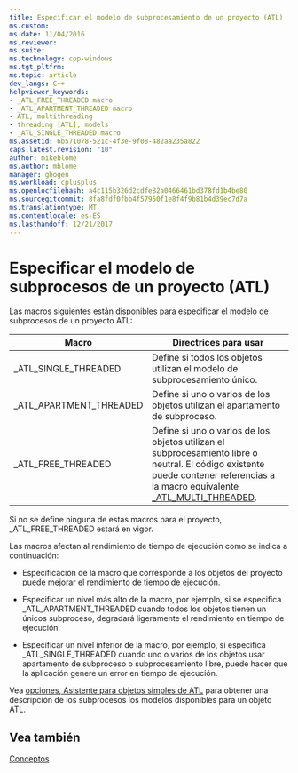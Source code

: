 ```yaml
---
title: Especificar el modelo de subprocesamiento de un proyecto (ATL) | Documentos de Microsoft
ms.custom: 
ms.date: 11/04/2016
ms.reviewer: 
ms.suite: 
ms.technology: cpp-windows
ms.tgt_pltfrm: 
ms.topic: article
dev_langs: C++
helpviewer_keywords:
- _ATL_FREE_THREADED macro
- _ATL_APARTMENT_THREADED macro
- ATL, multithreading
- threading [ATL], models
- _ATL_SINGLE_THREADED macro
ms.assetid: 6b571078-521c-4f3e-9f08-482aa235a822
caps.latest.revision: "10"
author: mikeblome
ms.author: mblome
manager: ghogen
ms.workload: cplusplus
ms.openlocfilehash: a4c115b326d2cdfe82a0466461bd378fd1b4be80
ms.sourcegitcommit: 8fa8fdf0fbb4f57950f1e8f4f9b81b4d39ec7d7a
ms.translationtype: MT
ms.contentlocale: es-ES
ms.lasthandoff: 12/21/2017
---
```

# <a name="specifying-the-threading-model-for-a-project-atl"></a>Especificar el modelo de subprocesos de un proyecto (ATL)
Las macros siguientes están disponibles para especificar el modelo de subprocesos de un proyecto ATL:  
  
|Macro|Directrices para usar|  
|-----------|--------------------------|  
|_ATL_SINGLE_THREADED|Define si todos los objetos utilizan el modelo de subprocesamiento único.|  
|_ATL_APARTMENT_THREADED|Define si uno o varios de los objetos utilizan el apartamento de subproceso.|  
|_ATL_FREE_THREADED|Define si uno o varios de los objetos utilizan el subprocesamiento libre o neutral. El código existente puede contener referencias a la macro equivalente [_ATL_MULTI_THREADED](reference/compiler-options-macros.md#_atl_multi_threaded).|  
  
 Si no se define ninguna de estas macros para el proyecto, _ATL_FREE_THREADED estará en vigor.  
  
 Las macros afectan al rendimiento de tiempo de ejecución como se indica a continuación:  
  
-   Especificación de la macro que corresponde a los objetos del proyecto puede mejorar el rendimiento de tiempo de ejecución.  
  
-   Especificar un nivel más alto de la macro, por ejemplo, si se especifica _ATL_APARTMENT_THREADED cuando todos los objetos tienen un únicos subproceso, degradará ligeramente el rendimiento en tiempo de ejecución.  
  
-   Especificar un nivel inferior de la macro, por ejemplo, si especifica _ATL_SINGLE_THREADED cuando uno o varios de los objetos usar apartamento de subproceso o subprocesamiento libre, puede hacer que la aplicación genere un error en tiempo de ejecución.  
  
 Vea [opciones, Asistente para objetos simples de ATL](../atl/reference/options-atl-simple-object-wizard.md) para obtener una descripción de los subprocesos los modelos disponibles para un objeto ATL.  
  
## <a name="see-also"></a>Vea también  
 [Conceptos](../atl/active-template-library-atl-concepts.md)

